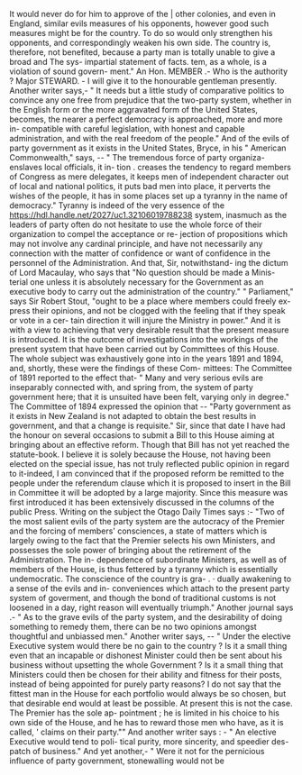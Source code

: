 It would never do for him to approve of the | other colonies, and even in England, similar evils measures of his opponents, however good such measures might be for the country. To do so would only strengthen his opponents, and correspondingly weaken his own side. The country is, therefore, not benefited, because a party man is totally unable to give a broad and The sys- impartial statement of facts. tem, as a whole, is a violation of sound govern- ment." An Hon. MEMBER .- Who is the authority ? Major STEWARD. - I will give it to the honourable gentleman presently. Another writer says,- " It needs but a little study of comparative politics to convince any one free from prejudice that the two-party system, whether in the English form or the more aggravated form of the United States, becomes, the nearer a perfect democracy is approached, more and more in- compatible with careful legislation, with honest and capable administration, and with the real freedom of the people." And of the evils of party government as it exists in the United States, Bryce, in his " American Commonwealth," says, -- " The tremendous force of party organiza- enslaves local officials, it in- tion . creases the tendency to regard members of Congress as mere delegates, it keeps men of independent character out of local and national politics, it puts bad men into place, it perverts the wishes of the people, it has in some places set up a tyranny in the name of democracy." Tyranny is indeed of the very essence of the https://hdl.handle.net/2027/uc1.32106019788238 system, inasmuch as the leaders of party often do not hesitate to use the whole force of their organization to compel the acceptance or re- jection of propositions which may not involve any cardinal principle, and have not necessarily any connection with the matter of confidence or want of confidence in the personnel of the Administration. And that, Sir, notwithstand- ing the dictum of Lord Macaulay, who says that "No question should be made a Minis- terial one unless it is absolutely necessary for the Government as an executive body to carry out the administration of the country." " Parliament," says Sir Robert Stout, "ought to be a place where members could freely ex- press their opinions, and not be clogged with the feeling that if they speak or vote in a cer- tain direction it will injure the Ministry in power." And it is with a view to achieving that very desirable result that the present measure is introduced. It is the outcome of investigations into the workings of the present system that have been carried out by Committees of this House. The whole subject was exhaustively gone into in the years 1891 and 1894, and, shortly, these were the findings of these Com- mittees: The Committee of 1891 reported to the effect that- " Many and very serious evils are inseparably connected with, and spring from, the system of party government here; that it is unsuited have been felt, varying only in degree." The Committee of 1894 expressed the opinion that -- "Party government as it exists in New Zealand is not adapted to obtain the best results in government, and that a change is requisite." Sir, since that date I have had the honour on several occasions to submit a Bill to this House aiming at bringing about an effective reform. Though that Bill has not yet reached the statute-book. I believe it is solely because the House, not having been elected on the special issue, has not truly reflected public opinion in regard to it-indeed, I am convinced that if the proposed reform be remitted to the people under the referendum clause which it is proposed to insert in the Bill in Committee it will be adopted by a large majority. Since this measure was first introduced it has been extensively discussed in the columns of the public Press. Writing on the subject the Otago Daily Times says :- "Two of the most salient evils of the party system are the autocracy of the Premier and the forcing of members' consciences, a state of matters which is largely owing to the fact that the Premier selects his own Ministers, and possesses the sole power of bringing about the retirement of the Administration. The in- dependence of subordinate Ministers, as well as of members of the House, is thus fettered by a tyranny which is essentially undemocratic. The conscience of the country is gra- . · dually awakening to a sense of the evils and in- conveniences which attach to the present party system of goverment, and though the bond of traditional customs is not loosened in a day, right reason will eventually triumph." Another journal says .- " As to the grave evils of the party system, and the desirability of doing something to remedy them, there can be no two opinions amongst thoughtful and unbiassed men." Another writer says, -- " Under the elective Executive system would there be no gain to the country ? Is it a small thing even that an incapable or dishonest Minister could then be sent about his business without upsetting the whole Government ? Is it a small thing that Ministers could then be chosen for their ability and fitness for their posts, instead of being appointed for purely party reasons? I do not say that the fittest man in the House for each portfolio would always be so chosen, but that desirable end would at least be possible. At present this is not the case. The Premier has the sole ap- pointment ; he is limited in his choice to his own side of the House, and he has to reward those men who have, as it is called, ' claims on their party."" And another writer says : - " An elective Executive would tend to poli- tical purity, more sincerity, and speedier des- patch of business." And yet another,- " Were it not for the pernicious influence of party government, stonewalling would not be 